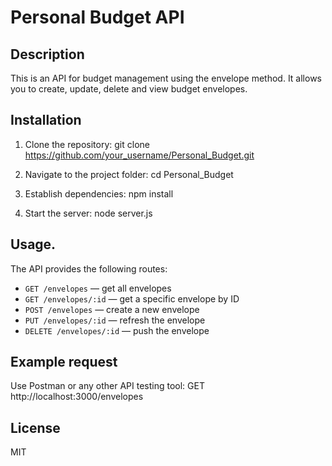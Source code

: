 # Personal Budget API

## Description
This is an API for budget management using the envelope method. It allows you to create, update, delete and view budget envelopes.

## Installation
1. Clone the repository:
git clone https://github.com/your_username/Personal_Budget.git

2. Navigate to the project folder:
cd Personal_Budget

3. Establish dependencies:
npm install

4. Start the server:
node server.js

## Usage.
The API provides the following routes:

- `GET /envelopes` — get all envelopes
- `GET /envelopes/:id` — get a specific envelope by ID
- `POST /envelopes` — create a new envelope
- `PUT /envelopes/:id` — refresh the envelope
- `DELETE /envelopes/:id` — push the envelope

## Example request
Use Postman or any other API testing tool:
GET http://localhost:3000/envelopes


## License
MIT
